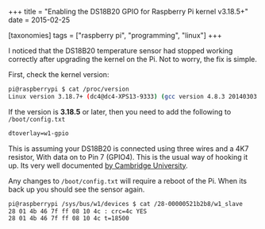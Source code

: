 +++
title = "Enabling the DS18B20 GPIO for Raspberry Pi kernel v3.18.5+"
date = 2015-02-25

[taxonomies]
tags = ["raspberry pi", "programming", "linux"]
+++

I noticed that the DS18B20 temperature sensor had stopped working correctly after upgrading the kernel on the Pi. Not to worry, the fix is simple.

First, check the kernel version:

```bash
pi@raspberrypi $ cat /proc/version
Linux version 3.18.7+ (dc4@dc4-XPS13-9333) (gcc version 4.8.3 20140303 (prerelease) (crosstool-NG linaro-1.13.1+bzr2650 - Linaro GCC 2014.03) )
```

If the version is **3.18.5** or later, then you need to add the following to `/boot/config.txt`

```txt
dtoverlay=w1-gpio
```

This is assuming your DS18B20 is connected using three wires and a 4K7 resistor, With data on to Pin 7 (GPIO4). This is the usual way of hooking it up. Its very well documented [by Cambridge University](https://www.cl.cam.ac.uk/projects/raspberrypi/tutorials/temperature/).

Any changes to `/boot/config.txt` will require a reboot of the Pi. When its back up you should see the sensor again.

```bash
pi@raspberrypi /sys/bus/w1/devices $ cat /28-00000521b2b8/w1_slave
28 01 4b 46 7f ff 08 10 4c : crc=4c YES
28 01 4b 46 7f ff 08 10 4c t=18500
```
